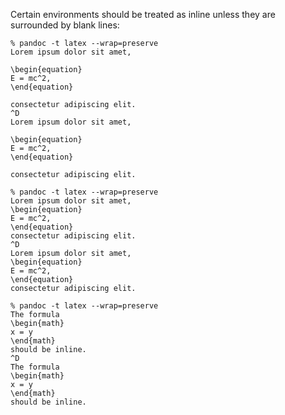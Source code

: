 Certain environments should be treated as inline unless they
are surrounded by blank lines:

```
% pandoc -t latex --wrap=preserve
Lorem ipsum dolor sit amet,

\begin{equation}
E = mc^2,
\end{equation}

consectetur adipiscing elit.
^D
Lorem ipsum dolor sit amet,

\begin{equation}
E = mc^2,
\end{equation}

consectetur adipiscing elit.
```

```
% pandoc -t latex --wrap=preserve
Lorem ipsum dolor sit amet,
\begin{equation}
E = mc^2,
\end{equation}
consectetur adipiscing elit.
^D
Lorem ipsum dolor sit amet,
\begin{equation}
E = mc^2,
\end{equation}
consectetur adipiscing elit.
```

```
% pandoc -t latex --wrap=preserve
The formula
\begin{math}
x = y
\end{math}
should be inline.
^D
The formula
\begin{math}
x = y
\end{math}
should be inline.
```

